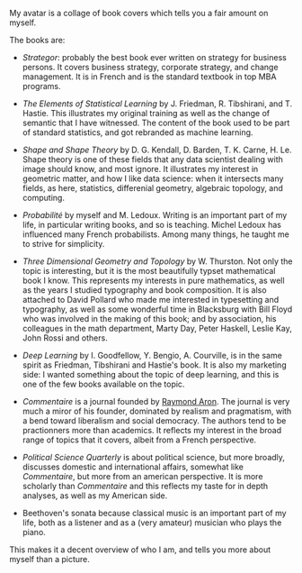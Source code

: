 My avatar is a collage of book covers which tells you a fair amount on myself.

The books are:

- *Strategor*: probably the best book ever written on strategy for business persons. It covers business strategy, corporate strategy, and change management. It is in French and is the standard textbook in top MBA programs.

- *The Elements of Statistical Learning* by J. Friedman, R. Tibshirani, and T. Hastie. This illustrates my original training as well as the change of semantic that I have witnessed. The content of the book used to be part of standard statistics, and got rebranded as machine learning.

- *Shape and Shape Theory* by D. G. Kendall, D. Barden, T. K. Carne, H. Le. Shape theory is one of these fields that any data scientist dealing with image should know, and most ignore. It illustrates my interest in geometric matter, and how I like data science: when it intersects many fields, as here, statistics, differenial geometry, algebraic topology, and computing.

- *Probabilité* by myself and M. Ledoux. Writing is an important part of my life, in particular writing books, and so is teaching. Michel Ledoux has influenced many French probabilists. Among many things, he taught me to strive for simplicity.

- *Three Dimensional Geometry and Topology* by W. Thurston. Not only the topic is interesting, but it is the most beautifully typset mathematical book I know. This represents my interests in pure mathematics, as well as the years I studied typography and book composition. It is also attached to David Pollard who made me interested in typesetting and typography, as well as some wonderful time in Blacksburg with Bill Floyd who was involved in the making of this book; and by association, his colleagues in the math department, Marty Day, Peter Haskell, Leslie Kay, John Rossi and others.

- *Deep Learning* by I. Goodfellow, Y. Bengio, A. Courville, is in the same spirit as Friedman, Tibshirani and Hastie's book. It is also my marketing side: I wanted something about the topic of deep learning, and this is one of the few books available on the topic.

- *Commentaire* is a journal founded by [Raymond Aron](https://en.wikipedia.org/wiki/Raymond_Aron). The journal is very much a miror of his founder, dominated by realism and pragmatism, with a bend toward liberalism and social democracy. The authors tend to be practionners more than academics. It reflects my interest in the broad range of topics that it covers, albeit from a French perspective.

- *Political Science Quarterly* is about political science, but more broadly, discusses domestic and international affairs, somewhat like *Commentaire*, but more from an american perspective. It is more scholarly than *Commentaire* and this reflects my taste for in depth analyses, as well as my American side.

- Beethoven's sonata because classical music is an important part of my life, both as a listener and as a (very amateur) musician who plays the piano.

This makes it a decent overview of who I am, and tells you more about myself than a picture.
